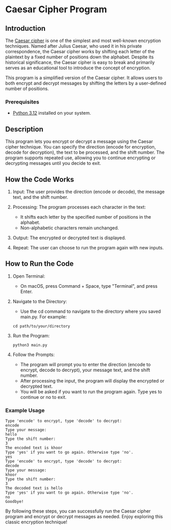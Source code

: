 # Caesar Cipher Program

## Introduction

The [Caesar cipher](https://en.wikipedia.org/wiki/Caesar_cipher) is one of the simplest and most well-known encryption techniques. Named after Julius Caesar, who used it in his private correspondence, the Caesar cipher works by shifting each letter of the plaintext by a fixed number of positions down the alphabet. Despite its historical significance, the Caesar cipher is easy to break and primarily serves as an educational tool to introduce the concept of encryption.

This program is a simplified version of the Caesar cipher. It allows users to both encrypt and decrypt messages by shifting the letters by a user-defined number of positions.

### Prerequisites

- [Python 3.12](https://www.python.org/downloads/) installed on your system.

## Description

This program lets you encrypt or decrypt a message using the Caesar cipher technique. You can specify the direction (encode for encryption, decode for decryption), the text to be processed, and the shift number. The program supports repeated use, allowing you to continue encrypting or decrypting messages until you decide to exit.

## How the Code Works

1. Input: The user provides the direction (encode or decode), the message text, and the shift number.
1. Processing: The program processes each character in the text:
    
    - It shifts each letter by the specified number of positions in the alphabet.
    - Non-alphabetic characters remain unchanged.

1. Output: The encrypted or decrypted text is displayed.
1. Repeat: The user can choose to run the program again with new inputs.

## How to Run the Code

1. Open Terminal:

    - On macOS, press Command + Space, type "Terminal", and press Enter.

1. Navigate to the Directory:

    - Use the cd command to navigate to the directory where you saved main.py. For example:

    ```shell
    cd path/to/your/directory
    ```
    
1. Run the Program:

    ```shell
    python3 main.py
    ```

1. Follow the Prompts:

    - The program will prompt you to enter the direction (encode to encrypt, decode to decrypt), your message text, and the shift number.
    - After processing the input, the program will display the encrypted or decrypted text.
    - You will be asked if you want to run the program again. Type yes to continue or no to exit.

### Example Usage

```shell
Type 'encode' to encrypt, type 'decode' to decrypt:
encode
Type your message:
hello
Type the shift number:
3
The encoded text is khoor
Type 'yes' if you want to go again. Otherwise type 'no'.
yes
Type 'encode' to encrypt, type 'decode' to decrypt:
decode
Type your message:
khoor
Type the shift number:
3
The decoded text is hello
Type 'yes' if you want to go again. Otherwise type 'no'.
no
Goodbye!

```
By following these steps, you can successfully run the Caesar cipher program and encrypt or decrypt messages as needed. Enjoy exploring this classic encryption technique!
